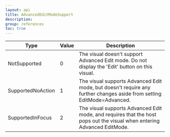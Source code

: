 ```yaml
---
layout: api
title: AdvancedEditModeSupport
description: 
group: references
toc: true
---
```


| Type | Value | Description |
|-------|--------|---------|
| NotSupported | 0 | The visual doesn't support Advanced Edit mode. Do not display the 'Edit' button on this visual. |
| SupportedNoAction | 1 | The visual supports Advanced Edit mode, but doesn't require any further changes aside from setting EditMode=Advanced. |
| SupportedInFocus | 2 | The visual supports Advanced Edit mode, and requires that the host pops out the visual when entering Advanced EditMode. |